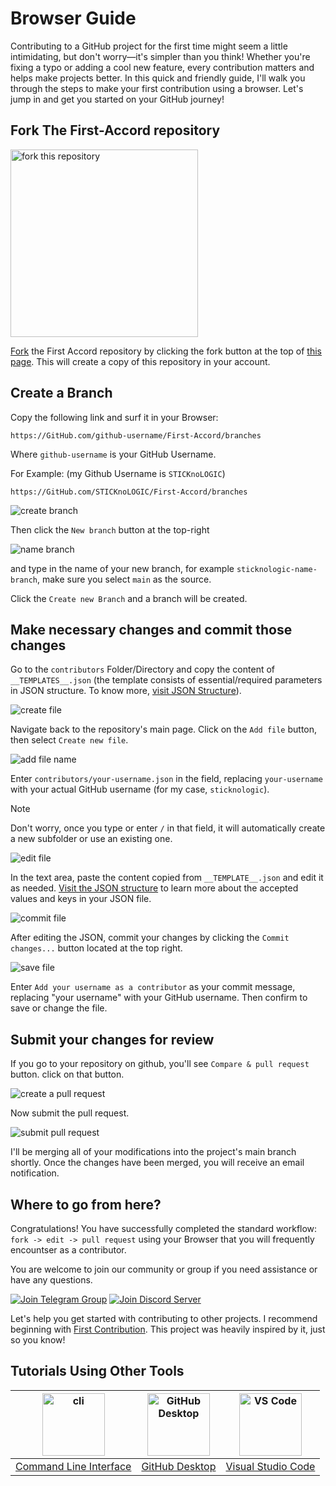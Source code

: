 # Browser Guide

Contributing to a GitHub project for the first time might seem a little intimidating, but don't worry—it's simpler than you think! Whether you're fixing a typo or adding a cool new feature, every contribution matters and helps make projects better. In this quick and friendly guide, I'll walk you through the steps to make your first contribution using a browser. Let's jump in and get you started on your GitHub journey!

## Fork The First-Accord repository
<img  width="300" src="/assets/fork.png" alt="fork this repository" />

[Fork](https://github.com/STICKnoLOGIC/First-Accord/fork) the First Accord repository by clicking the fork button at the top of [this page](https://github.com/STICKnoLOGIC/First-Accord/). This will create a copy of this repository in your account.

## Create a Branch
Copy the following link and surf it in your Browser:

`
https://GitHub.com/github-username/First-Accord/branches
`

Where `github-username` is your GitHub Username.

For Example: (my Github Username is `STICKnoLOGIC`)

`
https://GitHub.com/STICKnoLOGIC/First-Accord/branches
`

<img src="/assets/web/branch.png" alt="create branch">

Then click the `New branch` button at the top-right

<img src="/assets/web/branch2.png" alt="name branch">

and type in the name of your new branch, for example `sticknologic-name-branch`, make sure you select `main` as the source.

Click the `Create new Branch` and a branch will be created.


## Make necessary changes and commit those changes

 Go to the `contributors` Folder/Directory and copy the content of `__TEMPLATES__.json` (the template consists of essential/required parameters in JSON structure. To know more, [visit JSON Structure](json-structure)).

<img src="/assets/web/create.png" alt="create file">

Navigate back to the repository's main page. Click on the `Add file` button, then select `Create new file`.

<img src="/assets/web/add-file-name.png" alt="add file name">

Enter `contributors/your-username.json` in the field, replacing `your-username` with your actual GitHub username (for my case, `sticknologic`).

> [!NOTE]
> Don't worry, once you type or enter `/` in that field, it will automatically create a new subfolder or use an existing one.

<img src="/assets/web/edit.png" alt="edit file">

In the text area, paste the content copied from `__TEMPLATE__.json` and edit it as needed. [Visit the JSON structure](json-structure) to learn more about the accepted values and keys in your JSON file.

<img src="/assets/web/commit.png" alt="commit file">

After editing the JSON, commit your changes by clicking the `Commit changes...` button located at the top right.

<img src="/assets/web/save.png" alt="save file">

Enter `Add your username as a contributor` as your commit message, replacing "your username" with your GitHub username. Then confirm to save or change the file.

## Submit your changes for review

If you go to your repository on github, you'll see `Compare & pull request` button. click on that button.

<img src="/assets/compare-and-pull.png" alt="create a pull request" />

Now submit the pull request.

<img src="/assets/submit-pull-request.png" alt="submit pull request" />

I'll be merging all of your modifications into the project's main branch shortly. Once the changes have been merged, you will receive an email notification.

## Where to go from here?

Congratulations! You have successfully completed the standard workflow: `fork -> edit -> pull request` using your Browser that you will frequently encountser as a contributor.

You are welcome to join our community or group if you need assistance or have any questions.

[![Join Telegram Group](https://img.shields.io/badge/Telegram-26A5E4?style=flat&logo=telegram&logoColor=white)](https://t.me/+D51ix1qENBs0ZWRI)
[![Join Discord Server](https://dcbadge.limes.pink/api/server/https://discord.gg/zkspfFwqDg?style=flat)](https://discord.com)

Let's help you get started with contributing to other projects. I recommend beginning with [First Contribution](https://github.com/firstcontributions/first-contributions). This project was heavily inspired by it, just so you know!

## Tutorials Using Other Tools
| <img alt="cli" src="https://raw.githubusercontent.com/felixse/FluentTerminal/refs/heads/master/Icons/Icon_no_margin.png" width="100"> | <img alt="GitHub Desktop" src="https://desktop.github.com/images/desktop-icon.svg" width="100"> | <img alt="VS Code" src="https://upload.wikimedia.org/wikipedia/commons/1/1c/Visual_Studio_Code_1.35_icon.png" width=100> |
| :------------------: | :------------------: | :------------------: |
| [Command Line Interface](guide/github-cli) | [GitHub Desktop](guide/github-desktop) | [Visual Studio Code](docs/gui-tool-tutorials/github-vscode)